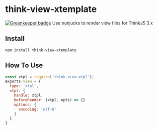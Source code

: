 # think-view-xtemplate

[![Greenkeeper badge](https://badges.greenkeeper.io/lizheming/think-view-xtemplate.svg)](https://greenkeeper.io/)
Use nunjucks to render view files for ThinkJS 3.x

## Install

```
npm install think-view-xtemplate
```

## How To Use

```js
const xtpl = require('think-view-xtpl');
exports.view = {
  type: 'xtpl',
  xtpl: {
    handle: xtpl,
    beforeRender: (xtpl, opts) => {}
    options: {
      encoding: 'utf-8'
    }
  }
}
```
